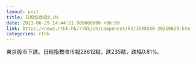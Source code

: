 ```yaml
---
layout: post
title: 日股低收逾0.8%
date: 2021-06-29 14:44:11.000000000 +08:00
link: https://news.rthk.hk/rthk/ch/component/k2/1598280-20210629.htm
categories: rthk
---
```


東京股市下跌。日經指數收市報28812點，跌235點，跌幅0.81%。
